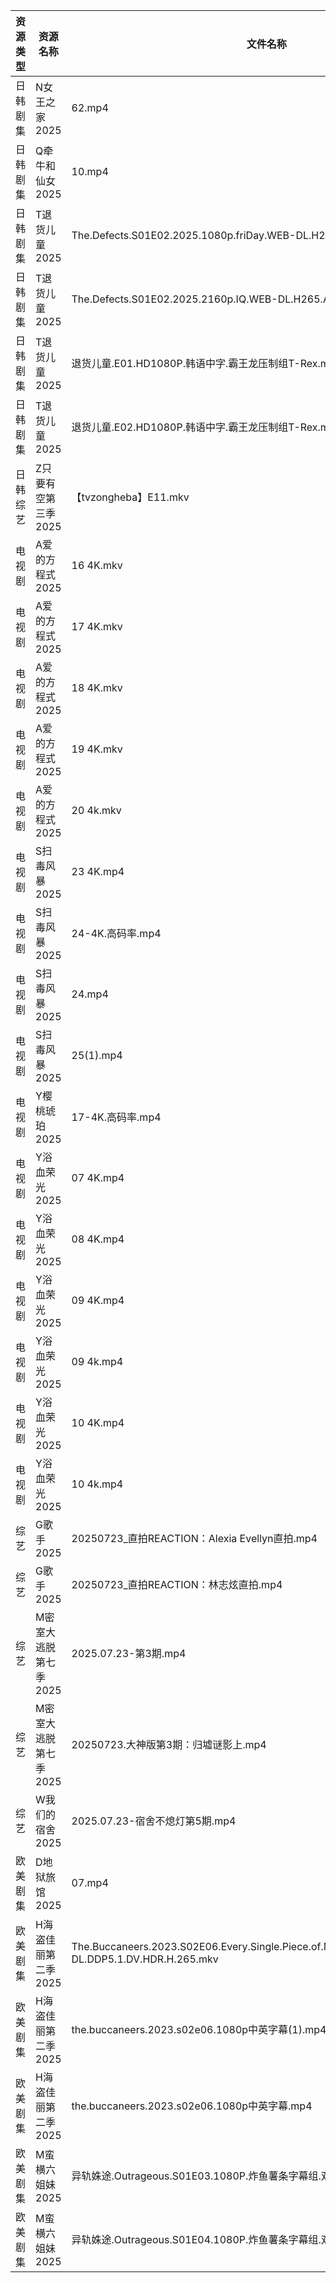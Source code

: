 | 资源类型 | 资源名称          | 文件名称                                                                                                | 分享链接                                 | 更新时间                |
| ---- | ------------- | --------------------------------------------------------------------------------------------------- | ------------------------------------ | ------------------- |
| 日韩剧集 | N女王之家2025     | 62.mp4                                                                                              | https://pan.quark.cn/s/a85463f38f49  | 2025-07-23 16:27:39 |
| 日韩剧集 | Q牵牛和仙女2025    | 10.mp4                                                                                              | https://pan.quark.cn/s/fa4d2baf941b  | 2025-07-23 10:29:20 |
| 日韩剧集 | T退货儿童2025     | The.Defects.S01E02.2025.1080p.friDay.WEB-DL.H264.AAC.mkv                                            | https://pan.quark.cn/s/6d2fc4aa64cc  | 2025-07-23 10:32:46 |
| 日韩剧集 | T退货儿童2025     | The.Defects.S01E02.2025.2160p.IQ.WEB-DL.H265.AAC.mp4                                                | https://pan.quark.cn/s/6d2fc4aa64cc  | 2025-07-23 10:32:50 |
| 日韩剧集 | T退货儿童2025     | 退货儿童.E01.HD1080P.韩语中字.霸王龙压制组T-Rex.mp4                                                               | https://pan.quark.cn/s/6d2fc4aa64cc  | 2025-07-23 10:32:56 |
| 日韩剧集 | T退货儿童2025     | 退货儿童.E02.HD1080P.韩语中字.霸王龙压制组T-Rex.mp4                                                               | https://pan.quark.cn/s/6d2fc4aa64cc  | 2025-07-23 10:32:53 |
| 日韩综艺 | Z只要有空第三季2025  | 【tvzongheba】E11.mkv                                                                                 | https://pan.quark.cn/s/3cb5aefd31a4  | 2025-07-23 16:44:15 |
| 电视剧  | A爱的方程式2025    | 16 4K.mkv                                                                                           | https://www.alipan.com/s/pFZ3c9hZTrv | 2025-07-23 18:02:10 |
| 电视剧  | A爱的方程式2025    | 17 4K.mkv                                                                                           | https://www.alipan.com/s/pFZ3c9hZTrv | 2025-07-23 18:02:09 |
| 电视剧  | A爱的方程式2025    | 18 4K.mkv                                                                                           | https://www.alipan.com/s/pFZ3c9hZTrv | 2025-07-23 18:02:09 |
| 电视剧  | A爱的方程式2025    | 19 4K.mkv                                                                                           | https://www.alipan.com/s/pFZ3c9hZTrv | 2025-07-23 18:02:08 |
| 电视剧  | A爱的方程式2025    | 20 4k.mkv                                                                                           | https://www.alipan.com/s/pFZ3c9hZTrv | 2025-07-23 18:02:08 |
| 电视剧  | S扫毒风暴2025     | 23 4K.mp4                                                                                           | https://www.alipan.com/s/xJVHLWPiXhk | 2025-07-23 18:02:49 |
| 电视剧  | S扫毒风暴2025     | 24-4K.高码率.mp4                                                                                       | https://www.alipan.com/s/xJVHLWPiXhk | 2025-07-23 18:02:48 |
| 电视剧  | S扫毒风暴2025     | 24.mp4                                                                                              | https://www.alipan.com/s/xJVHLWPiXhk | 2025-07-23 18:02:48 |
| 电视剧  | S扫毒风暴2025     | 25(1).mp4                                                                                           | https://www.alipan.com/s/xJVHLWPiXhk | 2025-07-23 20:02:44 |
| 电视剧  | Y樱桃琥珀2025     | 17-4K.高码率.mp4                                                                                       | https://www.alipan.com/s/YjTHBdSwzrA | 2025-07-23 18:03:15 |
| 电视剧  | Y浴血荣光2025     | 07 4K.mp4                                                                                           | https://www.alipan.com/s/F3MTFNa4XY2 | 2025-07-23 08:03:14 |
| 电视剧  | Y浴血荣光2025     | 08 4K.mp4                                                                                           | https://www.alipan.com/s/F3MTFNa4XY2 | 2025-07-23 08:03:13 |
| 电视剧  | Y浴血荣光2025     | 09 4K.mp4                                                                                           | https://www.alipan.com/s/F3MTFNa4XY2 | 2025-07-23 08:03:13 |
| 电视剧  | Y浴血荣光2025     | 09 4k.mp4                                                                                           | https://pan.quark.cn/s/2b8677d19fa0  | 2025-07-23 10:36:59 |
| 电视剧  | Y浴血荣光2025     | 10 4K.mp4                                                                                           | https://www.alipan.com/s/F3MTFNa4XY2 | 2025-07-23 08:03:12 |
| 电视剧  | Y浴血荣光2025     | 10 4k.mp4                                                                                           | https://pan.quark.cn/s/2b8677d19fa0  | 2025-07-23 10:37:02 |
| 综艺   | G歌手2025       | 20250723_直拍REACTION：Alexia Evellyn直拍.mp4                                                            | https://www.alipan.com/s/BnAVvcGrxme | 2025-07-23 16:03:28 |
| 综艺   | G歌手2025       | 20250723_直拍REACTION：林志炫直拍.mp4                                                                       | https://www.alipan.com/s/BnAVvcGrxme | 2025-07-23 16:03:28 |
| 综艺   | M密室大逃脱第七季2025 | 2025.07.23-第3期.mp4                                                                                  | https://pan.quark.cn/s/2355829faf33  | 2025-07-23 16:42:06 |
| 综艺   | M密室大逃脱第七季2025 | 20250723.大神版第3期：归墟谜影上.mp4                                                                           | https://pan.quark.cn/s/2355829faf33  | 2025-07-23 16:42:02 |
| 综艺   | W我们的宿舍2025    | 2025.07.23-宿舍不熄灯第5期.mp4                                                                             | https://pan.quark.cn/s/f9a388d84b7d  | 2025-07-23 16:43:11 |
| 欧美剧集 | D地狱旅馆2025     | 07.mp4                                                                                              | https://pan.quark.cn/s/10c33ae23077  | 2025-07-23 10:19:30 |
| 欧美剧集 | H海盗佳丽第二季2025  | The.Buccaneers.2023.S02E06.Every.Single.Piece.of.My.Heart.2160p.ATVP.WEB-DL.DDP5.1.DV.HDR.H.265.mkv | https://pan.quark.cn/s/f105070abaee  | 2025-07-23 16:22:13 |
| 欧美剧集 | H海盗佳丽第二季2025  | the.buccaneers.2023.s02e06.1080p中英字幕(1).mp4                                                         | https://pan.quark.cn/s/f105070abaee  | 2025-07-23 16:22:02 |
| 欧美剧集 | H海盗佳丽第二季2025  | the.buccaneers.2023.s02e06.1080p中英字幕.mp4                                                            | https://pan.quark.cn/s/f105070abaee  | 2025-07-23 16:22:10 |
| 欧美剧集 | M蛮横六姐妹2025    | 异轨姝途.Outrageous.S01E03.1080P.炸鱼薯条字幕组.双语字幕(1).mp4                                                    | https://pan.quark.cn/s/439c260d9367  | 2025-07-23 10:26:59 |
| 欧美剧集 | M蛮横六姐妹2025    | 异轨姝途.Outrageous.S01E04.1080P.炸鱼薯条字幕组.双语字幕.mp4                                                       | https://pan.quark.cn/s/439c260d9367  | 2025-07-23 10:26:56 |
